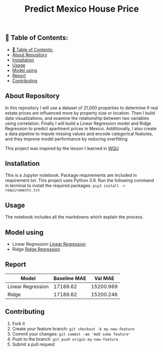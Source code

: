 <h1 align="center"> Predict Mexico House Price  </h1>

<br>

## 📃 Table of Contents:
- [📃 Table of Contents:](#-table-of-contents)
- [About Repository](#about-repository)
- [Installation](#installation)
- [Usage](#usage)
- [Model using](#model-using)
- [Report](#report)
- [Contributing](#contributing)
  
## About Repository
In this repository I will use a dataset of 21,000 properties to determine if real estate prices are influenced more by property size or location. Then I build data visualizations, and examine the relationship between two variables using correlation. Finally I will build a Linear Regression model and Ridge Regression to predict apartment prices in Mexico. Additionally, I also create a data pipeline to impute missing values and encode categorical features, and they improve model performance by reducing overfitting.

This project was inspired by the lesson I learned in [WQU](https://www.wqu.edu/)

## Installation
This is a Jupyter notebook. Package requirements are included in requirement.txt. This project uses Python 3.9. Run the following command in terminal to install the required packages. `pip3 install -r requirements.txt`

## Usage
The notebook includes all the markdowns which explain the process.

## Model using
* Linear Regression [Linear Regression](https://paperswithcode.com/method/linear-regression)
* Ridge [Ridge Regression](https://arxiv.org/pdf/1509.09169.pdf)

## Report
| Model | Baseline MAE | Val MAE |
| ----- | ------------ | ------- |
| Linear Regression | 17189.62 | 15200.969 |
| Ridge | 17189.62 | 15200.246|

## Contributing
1. Fork it
2. Create your feature branch: `git checkout -b my-new-feature`
3. Commit your changes: `git commit -am 'Add some feature'`
4. Push to the branch: `git push origin my-new-feature`
5. Submit a pull request
